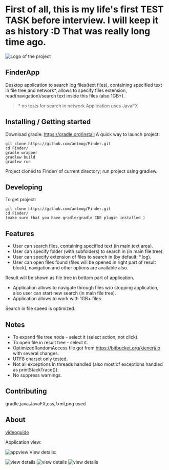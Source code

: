 # First of all, this is my life's first TEST TASK before interview. I will keep it as history :D That was really long time ago.

![Logo of the project](https://lh4.googleusercontent.com/jMMn2i2lQv9cNeEmH-BKEdI9irUGCcsSA5Fx5TZ68MdT1Z0AXkCadXunA8aYhxVLFD1P38KcobikxFA=w1504-h871)
## FinderApp

Desktop application to search log files(text files), containing specified text in file tree and network*, allows to specify files extension, read(navigation)/search text inside this files (also 1GB+).
> \* no tests for search in network
> Application uses JavaFX


## Installing / Getting started
Download gradle: https://gradle.org/install
A quick way to launch project:

```shell
git clone https://github.com/antmog/Finder.git
cd Finder/
gradle wrapper
gradlew build
gradlew run
```

Project cloned to Finder/ of current directory; run project using gradlew.

## Developing

To get project:

```shell
git clone https://github.com/antmog/Finder.git
cd Finder/
(make sure that you have gradle/gradle IDE plugin installed )
```

## Features
* User can search files, containing specified text (in main text area).
* User can specify folder (with subfolders) to search in (in main file tree).
* User can specify extension of files to search in (by default: *.log).
* User can open files found (files will be opened in right part of result block), navigation and other options are available also.

Result will be shown as file tree in bottom part of application. 

* Application allows to navigate through files w/o stopping application, also user can start new search (in main file tree).
* Application allows to work with 1GB+ files.

Search in file speed is optimized.

## Notes
* To expand file tree node - select it (select action, not click).
* To open file in result tree - select it.
* OptimizedRandomAccess file got from https://bitbucket.org/kienerj/io with several changes.
* UTF8 charset only tested.
* Not all exceptions in threads handled (also most of exceptions handled as printStackTrace()).
* No suppress warnings.

## Contributing

gradle,java,JavaFX,css,fxml,png used

## About 

[videoguide]

Application view:

![appview](https://pp.userapi.com/c841333/v841333544/263be/dc3fHRFVA4o.jpg)
View details:

![view details](https://pp.userapi.com/c841333/v841333544/263c8/axGY01of1MU.jpg)
![view details](https://pp.userapi.com/c841326/v841326544/28fcf/6X-owl1p0OQ.jpg)
![view details](https://pp.userapi.com/c841333/v841333544/263d7/o74hp9LXA-4.jpg)

[//]:#
[videoguide]:<https://youtu.be/1Dokqm0oqRc>
